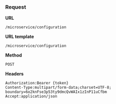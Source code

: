 ### Request

**URL**

`/microservice/configuration`

**URL template**

`/microservice/configuration`

**Method**

`POST`

**Headers**

`Authorization:Bearer {token}`  
`Content-Type:multipart/form-data;charset=UTF-8; boundary=6o2knFse3p53ty9dmcQvWAIx1zInP11uCfbm`  
`Accept:application/json`  
